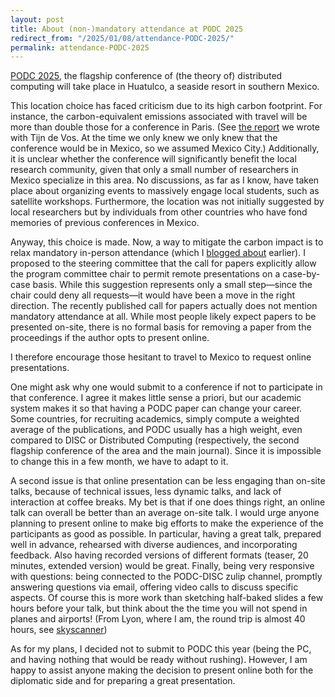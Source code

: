```yaml
---
layout: post
title: About (non-)mandatory attendance at PODC 2025
redirect_from: "/2025/01/08/attendance-PODC-2025/"
permalink: attendance-PODC-2025
---
```


[PODC 2025](https://www.podc.org/podc2025/), the flagship conference of 
(the theory of) distributed computing will take place in Huatulco, a 
seaside resort in southern Mexico.

This location choice has faced criticism due to its high carbon footprint. 
For instance, the carbon-equivalent emissions associated with travel will 
be more than double those for a conference in Paris.
(See [the report](https://perso.liris.cnrs.fr/lfeuilloley/autre/SIGACT-column.pdf) 
we wrote with Tijn de Vos. At the time we only knew we only knew that the 
conference would be in Mexico, so we assumed Mexico City.)
Additionally, it is unclear whether the conference will significantly 
benefit the local research community, given that only a small number of 
researchers in Mexico specialize in this area. No discussions, as far as I 
know, have taken place about organizing events to massively engage local students, 
such as satellite workshops. Furthermore, the location was not initially 
suggested by local researchers but by individuals from other countries who 
have fond memories of previous conferences in Mexico.

Anyway, this choice is made. Now, a way to mitigate the carbon impact 
is to relax mandatory in-person attendance (which I 
[blogged about](https://discrete-notes.github.io/mandatory-attendance) 
earlier). I proposed to the steering committee that the call for papers 
explicitly allow the program committee chair to permit remote presentations 
on a case-by-case basis. While this suggestion represents only a small 
step—since the chair could deny all requests—it would have been a move in 
the right direction. The recently published call for papers actually does not 
mention mandatory attendance at all. While most people
likely expect papers to be presented on-site, there is no formal basis for 
removing a paper from the proceedings if the author opts to present online.

I therefore encourage those hesitant to travel to Mexico to request online 
presentations. 

One might ask why one would submit to a conference if not to participate in
that conference. I agree it makes little sense a priori, but our academic 
system makes it so that having a PODC paper can change your career. Some 
countries, for recruiting academics, simply compute a weighted average of 
the publications, and PODC usually has a high weight, even compared to 
DISC or Distributed Computing (respectively, the second flagship conference 
of the area and the main journal). Since it is impossible to change this in a 
few month, we have to adapt to it. 

A second issue is that online presentation can be less engaging than 
on-site talks, because of technical issues, less dynamic talks, and 
lack of interaction at coffee breaks. My bet is that if one does things 
right, an online talk can overall be better than an average on-site talk. 
I would urge anyone planning to present online to make big efforts to 
make the experience of the participants as good as possible. In particular, 
having a great talk, prepared well in advance, rehearsed with diverse 
audiences, and incorporating feedback. Also having recorded 
versions of different formats (teaser, 20 minutes, extended version) would be 
great. Finally, being very responsive with questions: being connected to the 
PODC-DISC zulip channel, promptly answering questions via email, offering 
video calls to discuss specific aspects. Of course this is more work than 
sketching half-baked slides a few hours before your talk, but think about the 
the time you will not spend in planes and airports! (From Lyon, where I am, 
the round trip is almost 40 hours, see
[skyscanner](https://www.skyscanner.fr/transport/flights/lys/hux/250614/?adultsv2=1&cabinclass=economy&childrenv2=&inboundaltsenabled=false&outboundaltsenabled=false&preferdirects=false&rtn=0))


As for my plans, I decided not to submit to PODC 
this year (being the PC, and having nothing that would 
be ready without rushing). However, I am happy to assist anyone making the 
decision to present online both for the diplomatic side and for preparing 
a great presentation.








